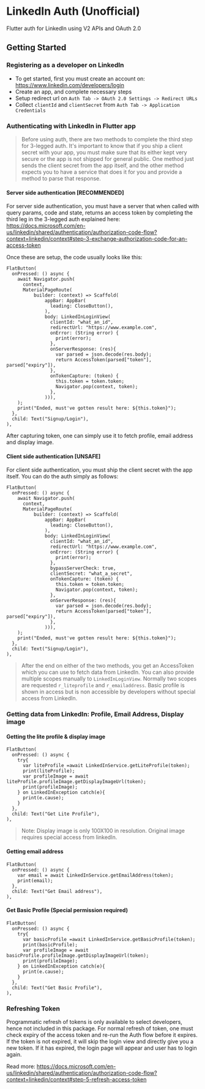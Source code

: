 
# LinkedIn Auth (Unofficial)

Flutter auth for LinkedIn using V2 APIs and OAuth 2.0

## Getting Started

### Registering as a developer on LinkedIn
- To get started, first you must create an account on: https://www.linkedin.com/developers/login
- Create an app, and complete necessary steps
- Setup redirect url on `Auth Tab -> OAuth 2.0 Settings -> Redirect URLs`
- Collect `clientId` and `clientSecret` from `Auth Tab -> Application Credentials`

### Authenticating with LinkedIn in Flutter app
> Before using auth, there are two methods to complete the third step for 3-legged auth. It's important to know that if you ship a client secret with your app, you must make sure that its either kept very secure or the app is not shipped for general public. One method just sends the client secret from the app itself, and the other method expects you to have a service that does it for you and provide a method to parse that response.

#### Server side authentication [RECOMMENDED]
For server side authentication, you must have a server that when called with query params, code and state, returns an access token by completing the third leg in the 3-legged auth explained here: https://docs.microsoft.com/en-us/linkedin/shared/authentication/authorization-code-flow?context=linkedin/context#step-3-exchange-authorization-code-for-an-access-token

Once these are setup, the code usually looks like this:
```
FlatButton(
  onPressed: () async {
    await Navigator.push(
      context,
      MaterialPageRoute(
          builder: (context) => Scaffold(
              appBar: AppBar(
                leading: CloseButton(),
              ),
              body: LinkedInLoginView(
                clientId: "what_an_id",
                redirectUrl: "https://www.example.com",
                onError: (String error) {
                  print(error);
                },
                onServerResponse: (res){
                  var parsed = json.decode(res.body);
                  return AccessToken(parsed["token"], parsed["expiry"]),
                },
                onTokenCapture: (token) {
                  this.token = token.token;
                  Navigator.pop(context, token);
                },
              ))),
    );
    print("Ended, must've gotten result here: ${this.token}");
  },
  child: Text("Signup/Login"),
),
```

After capturing token, one can simply use it to fetch profile, email address and display image. 


#### Client side authentication [UNSAFE]
For client side authentication, you must ship the client secret with the app itself. You can do the auth simply as follows:

```
FlatButton(
  onPressed: () async {
    await Navigator.push(
      context,
      MaterialPageRoute(
          builder: (context) => Scaffold(
              appBar: AppBar(
                leading: CloseButton(),
              ),
              body: LinkedInLoginView(
                clientId: "what_an_id",
                redirectUrl: "https://www.example.com",
                onError: (String error) {
                  print(error);
                },
                bypassServerCheck: true,
                clientSecret: "what_a_secret",
                onTokenCapture: (token) {
                  this.token = token.token;
                  Navigator.pop(context, token);
                },
                onServerResponse: (res){
                  var parsed = json.decode(res.body);
                  return AccessToken(parsed["token"], parsed["expiry"]),
                },
              ))),
    );
    print("Ended, must've gotten result here: ${this.token}");
  },
  child: Text("Signup/Login"),
),
```

> After the end on either of the two methods, you get an AccessToken which you can use to fetch data from LinkedIn. You can also provide multiple scopes manually to `LinkedInLoginView`. Normally two scopes are requested `r_liteprofile` and `r_emailaddress`. Basic profile is shown in access but is non accessible by developers without special access from LinkedIn.

### Getting data from LinkedIn: Profile, Email Address, Display image

#### Getting the lite profile & display image
```
FlatButton(
  onPressed: () async {
    try{
      var liteProfile =await LinkedInService.getLiteProfile(token);
      print(liteProfile);
      var profileImage = await liteProfile.profileImage.getDisplayImageUrl(token);
      print(profileImage);
    } on LinkedInException catch(e){
      print(e.cause);
    }
  },
  child: Text("Get Lite Profile"),
),
```
> Note: Display image is only 100X100 in resolution. Original image requires special access from linkedIn.

#### Getting email address
```
FlatButton(
  onPressed: () async {
    var email = await LinkedInService.getEmailAddress(token);
    print(email);
  },
  child: Text("Get Email address"),
),
```

#### Get Basic Profile (Special permission required)
```
FlatButton(
  onPressed: () async {
    try{
      var basicProfile =await LinkedInService.getBasicProfile(token);
      print(basicProfile);
      var profileImage = await basicProfile.profileImage.getDisplayImageUrl(token);
      print(profileImage);
    } on LinkedInException catch(e){
      print(e.cause);
    }
  },
  child: Text("Get Basic Profile"),
),
```

### Refreshing Token
Programmatic refresh of tokens is only available to select developers, hence not included in this package.
For normal refresh of token, one must check expiry of the access token and re-run the Auth flow before it expires.
If the token is not expired, it will skip the login view and directly give you a new token. If it has expired, the login
page will appear and user has to login again.

Read more: https://docs.microsoft.com/en-us/linkedin/shared/authentication/authorization-code-flow?context=linkedin/context#step-5-refresh-access-token
